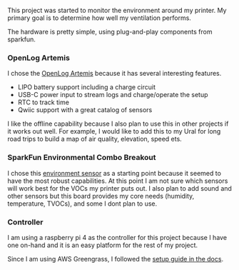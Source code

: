 
This project was started to monitor the environment around my printer. 
My primary goal is to determine how well my ventilation performs. 

The hardware is pretty simple, using plug-and-play components from sparkfun. 

### OpenLog Artemis
I chose the [OpenLog Artemis](https://www.sparkfun.com/products/15846) because it has several interesting features.
- LIPO battery support including a charge circuit
- USB-C power input to stream logs and charge/operate the setup
- RTC to track time 
- Qwiic support with a great catalog of sensors

I like the offline capability because I also plan to use this in other projects if it works out well. For example, I would like to add this to my Ural for long road trips to build a map of air quality, elevation, speed ets. 

### SparkFun Environmental Combo Breakout
I chose this [environment sensor](https://www.sparkfun.com/products/14348) as a starting point because it seemed to have the most robust capabilities. 
At this point I am not sure which sensors will work best for the VOCs my printer puts out. 
I also plan to add sound and other sensors but this board provides my core needs (humidity, temperature, TVOCs), and some I dont plan to use.

### Controller
I am using a raspberry pi 4 as the controller for this project because I have one on-hand and it is an easy platform for the rest of my project. 

Since I am using AWS Greengrass, I followed the [setup guide in the docs](https://docs.aws.amazon.com/greengrass/latest/developerguide/setup-filter.rpi.html).